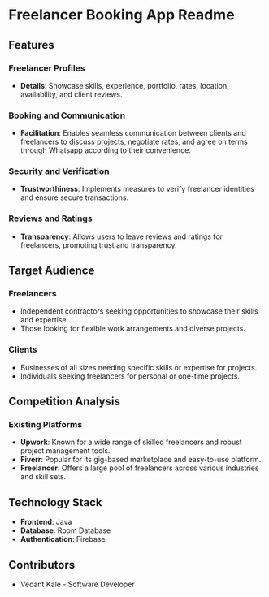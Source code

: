 # Freelancer Booking App Readme

## Features

### Freelancer Profiles
- **Details**: Showcase skills, experience, portfolio, rates, location, availability, and client reviews.
  
### Booking and Communication
- **Facilitation**: Enables seamless communication between clients and freelancers to discuss projects, negotiate rates, and agree on terms through Whatsapp according to their convenience.

### Security and Verification
- **Trustworthiness**: Implements measures to verify freelancer identities and ensure secure transactions.

### Reviews and Ratings
- **Transparency**: Allows users to leave reviews and ratings for freelancers, promoting trust and transparency.

## Target Audience

### Freelancers
- Independent contractors seeking opportunities to showcase their skills and expertise.
- Those looking for flexible work arrangements and diverse projects.

### Clients
- Businesses of all sizes needing specific skills or expertise for projects.
- Individuals seeking freelancers for personal or one-time projects.

## Competition Analysis

### Existing Platforms
- **Upwork**: Known for a wide range of skilled freelancers and robust project management tools.
- **Fiverr**: Popular for its gig-based marketplace and easy-to-use platform.
- **Freelancer**: Offers a large pool of freelancers across various industries and skill sets.

## Technology Stack

- **Frontend**: Java
- **Database**: Room Database
- **Authentication**: Firebase 

## Contributors

- Vedant Kale - Software Developer



